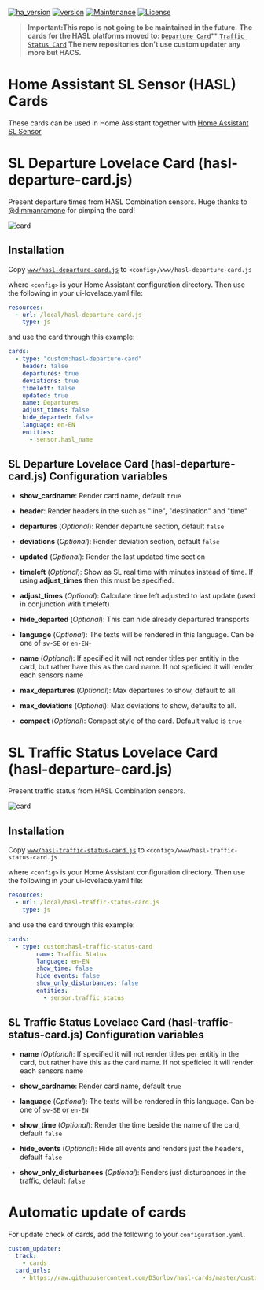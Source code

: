 [![ha_version](https://img.shields.io/badge/home%20assistant-0.92%2B-yellow.svg)](https://www.home-assistant.io)
[![version](https://img.shields.io/badge/version-2.2.0-green.svg)](#)
[![Maintenance](https://img.shields.io/badge/Maintained%3F-no-red.svg)](https://bitbucket.org/lbesson/ansi-colors)
[![License](https://img.shields.io/badge/License-Apache%202.0-blue.svg)](https://opensource.org/licenses/Apache-2.0)

>**Important:This repo is not going to be maintained in the future.**
>**The cards for the HASL platforms moved to:**
>[`Departure Card`](https://github.com/hasl-platform/lovelace-hasl-departure-card)**
>[`Traffic Status Card`](https://github.com/hasl-platform/lovelace-hasl-traffic-status-card)
>**The new repositories don't use custom updater any more but HACS.**

Home Assistant SL Sensor (HASL) Cards
===============================

These cards can be used in Home Assistant together with [Home Assistant SL Sensor](https://github.com/DSorlov/hasl-platform/blob/hasl/README.md)

# SL Departure Lovelace Card (hasl-departure-card.js)
Present departure times from HASL Combination sensors. Huge thanks to [@dimmanramone](https://github.com/dimmanramone) for pimping the card!

![card](https://user-images.githubusercontent.com/8133650/56198334-0a150f00-603b-11e9-9e93-92be212d7f7b.PNG)

## Installation
Copy [`www/hasl-departure-card.js`](https://github.com/DSorlov/hasl-cards/blob/master/www/hasl-departure-card.js) to `<config>/www/hasl-departure-card.js`

where `<config>` is your Home Assistant configuration directory.
Then use the following in your ui-lovelace.yaml file:

```yaml
resources:
  - url: /local/hasl-departure-card.js
    type: js
```

and use the card through this example:

```yaml
cards:
  - type: "custom:hasl-departure-card"
    header: false
    departures: true
    deviations: true
    timeleft: false
    updated: true
    name: Departures
    adjust_times: false
    hide_departed: false
    language: en-EN
    entities:
      - sensor.hasl_name
```

## SL Departure Lovelace Card (hasl-departure-card.js) Configuration variables
- **show_cardname**: Render card name, default `true`

- **header**: Render headers in the such as "line", "destination" and "time"

- **departures** (*Optional*): Render departure section, default `false`

- **deviations** (*Optional*): Render deviation section, default `false`

- **updated** (*Optional*): Render the last updated time section

- **timeleft** (*Optional*): Show as SL real time with minutes instead of time. If using **adjust_times** then this must be specified.

- **adjust_times** (*Optional*): Calculate time left adjusted to last update (used in conjunction with timeleft)

- **hide_departed** (*Optional*): This can hide already departured transports

- **language** (*Optional*): The texts will be rendered in this language. Can be one of `sv-SE` or `en-EN`-

- **name** (*Optional*): If specified it will not render titles per entitiy in the card, but rather have this as the card name. If not speficied it will render each sensors name

- **max_departures** (*Optional*): Max departures to show, default to all.

- **max_deviations** (*Optional*): Max deviations to show, defaults to all.

- **compact** (*Optional*): Compact style of the card. Default value is `true`

# SL Traffic Status Lovelace Card (hasl-departure-card.js)
Present traffic status from HASL Combination sensors.

![card](https://user-images.githubusercontent.com/1217994/57677754-e1773980-7627-11e9-81e7-4b991a6e4dc1.png)

## Installation
Copy [`www/hasl-traffic-status-card.js`](https://github.com/DSorlov/hasl-cards/blob/master/www/hasl-traffic-status-card.js) to `<config>/www/hasl-traffic-status-card.js`

where `<config>` is your Home Assistant configuration directory.
Then use the following in your ui-lovelace.yaml file:

```yaml
resources:
  - url: /local/hasl-traffic-status-card.js
    type: js
```

and use the card through this example:

```yaml
cards:
  - type: custom:hasl-traffic-status-card
        name: Traffic Status
        language: en-EN
        show_time: false
        hide_events: false
        show_only_disturbances: false
        entities:
          - sensor.traffic_status
```

## SL Traffic Status Lovelace Card (hasl-traffic-status-card.js) Configuration variables

- **name** (*Optional*): If specified it will not render titles per entitiy in the card, but rather have this as the card name. If not speficied it will render each sensors name

- **show_cardname**: Render card name, default `true`

- **language** (*Optional*): The texts will be rendered in this language. Can be one of `sv-SE` or `en-EN`

- **show_time** (*Optional*): Render the time beside the name of the card, default `false`

- **hide_events** (*Optional*): Hide all events and renders just the headers, default `false`

- **show_only_disturbances** (*Optional*): Renders just disturbances in the traffic, default `false`

# Automatic update of cards
For update check of cards, add the following to your `configuration.yaml`.

```yaml
custom_updater:
  track:
    - cards
  card_urls:
    - https://raw.githubusercontent.com/DSorlov/hasl-cards/master/custom_updater.json
```
